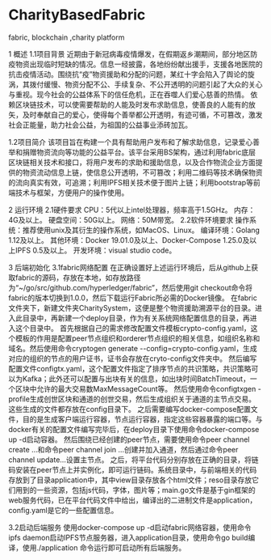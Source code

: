 # CharityBasedFabric
fabric, blockchain ,charity platform

1 概述
1.1项目背景
近期由于新冠病毒疫情爆发，在假期返乡潮期间，部分地区防疫物资出现临时短缺的情况。信息一经披露，各地纷纷献出援手，支援各地医院的抗击疫情活动。围绕抗“疫”物资援助和分配的问题，某红十字会陷入了舆论的旋涡，其拨付缓慢、物资分配不公、手续复杂、不公开透明的问题引起了大众的关心与重视。现今社会的公益体系下的信任危机，正在吞噬人们爱心慈善的热情。
依赖区块链技术，可以使需要帮助的人能及时发布求助信息，使善良的人能有的放矢，及时奉献自己的爱心，使得每个善举都公开透明，有迹可循，不可篡改，激发社会正能量，助力社会公益，为祖国的公益事业添砖加瓦。

1.2项目简介
该项目旨在构建一个具有帮助用户发布和了解求助信息，记录爱心善举和捐赠物资流向等功能的公益平台。该平台采用BS架构，通过利用fabric底层区块链相关技术和接口，将用户发布的求助和援助信息，以及合作物流企业方面提供的物资流动信息上链，使信息公开透明，不可篡改；利用二维码等技术确保物资的流向真实有效，可追溯；利用IPFS相关技术便于图片上链；利用bootstrap等前端技术与框架，方便用户的操作使用。

2 运行环境
2.1硬件要求
CPU：5代以上intel处理器，频率高于1.5GHz。
内存：4G及以上。
硬盘空间：50G以上。
网络：50M带宽。
2.2软件环境要求
操作系统：推荐使用unix及其衍生的操作系统，如MacOS、Linux。 
编译环境：Golang 1.12及以上。
其他环境：Docker 19.01.0及以上、Docker-Compose 1.25.0及以上IPFS 0.5及以上。
开发环境：visual studio code。

3 后端初始化
3.1fabric网络配置
在正确设置好上述运行环境后，后从github上获取fabric的源码，存放在本地，如存放路径为“~/go/src/github.com/hyperledger/fabric”，然后使用git checkout命令将fabric的版本切换到1.0.0，然后下载运行Fabric所必需的Docker镜像。
在fabric文件夹下，新建文件夹CharitySystem，这便是整个物资援助溯源平台的目录。进入此目录中，再新建一个deploy目录，作为有关系统网络配置信息的目录，再进入这个目录中。
首先根据自己的需求修改配置文件模板crypto-config.yaml，这个模板的作用是配置peer节点组织和orderer节点组织的相关信息，如组织名称和域名。然后使用命令cryptogen generate --config=crypto-config.yaml，生成对应的组织的节点的用户证书，证书会存放在cryto-config文件夹中。
然后编写配置文件configtx.yaml，这个配置文件指定了排序节点的共识策略，共识策略可以为Kafka；此外还可以配置与出块有关的信息，如出块时间BatchTimeout，一个区块中允许的最大交易数MaxMessageCount等。
然后使用命令configtxgen -profile生成创世区块和通道的创世交易，然后生成组织关于通道的主节点交易。这些生成的文件都存放在config目录下。
之后需要编写docker-compose配置文件，目的是生成客户端运行容器，节点运行容器，指定这些容器暴露的端口等。与docker有关的配置文件编写完毕后，在deploy目录下使用命令docker-compose up -d启动容器。
然后围绕已经创建的peer节点，需要使用命令peer channel create …和命令peer channel join …创建并加入通道，然后通过命令peer channel update…设置主节点。
之后，将平台代码分别存放在正确的目录，将链码安装在peer节点上并实例化，即可运行链码。系统目录中，与前端相关的代码存放到了目录application中，其中view目录存放各个html文件；reso目录存放它们用到的一些资源，包括js代码，字体，图片等；main.go文件是基于gin框架的web服务代码，已在平台代码文件中给出，编译出的二进制文件是application，config.yaml是它的一些配置信息。

3.2启动后端服务
	使用docker-compose up -d启动fabric网络容器，使用命令ipfs daemon启动IPFS节点服务器，进入application目录，使用命令go build编译，使用./application 命令运行即可启动所有后端服务。
